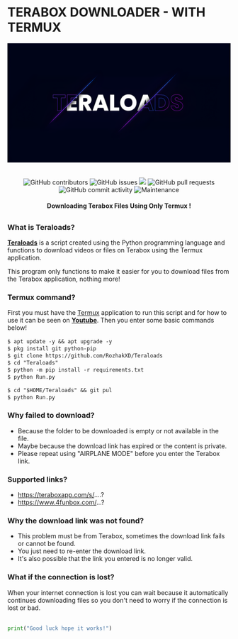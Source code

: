 # TERABOX DOWNLOADER - WITH TERMUX
<div align="center">
  <img src="Data/Teraloads.png">
  <br>
  <br>
  <p>
    <img alt="GitHub contributors" src="https://img.shields.io/github/contributors/rozhakxd/Teraloads">
    <img alt="GitHub issues" src="https://img.shields.io/github/issues/rozhakxd/Teraloads">
    <img src="https://img.shields.io/badge/PRs-welcome-brightgreen.svg?style=shields">
    <img alt="GitHub pull requests" src="https://img.shields.io/github/issues-pr/rozhakxd/Teraloads">
    <img alt="GitHub commit activity" src="https://img.shields.io/github/commit-activity/m/rozhakxd/Teraloads">
    <img alt="Maintenance" src="https://img.shields.io/maintenance/no/2023">
  </p>
  <h4> Downloading Terabox Files Using Only Termux ! </h4>
</div>

##

### What is Teraloads?
[**Teraloads**](https://github.com/RozhakXD/Teraloads) is a script created using the Python programming language and functions to download videos or files on Terabox using the Termux application.

This program only functions to make it easier for you to download files from the Terabox application, nothing more!

### Termux command?
First you must have the [Termux](https://f-droid.org/repo/com.termux_118.apk) application to run this script and for how to use it can be seen on [**Youtube**](https://www.youtube.com/rozhakid). Then you enter some basic commands below!
```
$ apt update -y && apt upgrade -y
$ pkg install git python-pip
$ git clone https://github.com/RozhakXD/Teraloads
$ cd "Teraloads"
$ python -m pip install -r requirements.txt
$ python Run.py
```

```
$ cd "$HOME/Teraloads" && git pul
$ python Run.py
```

### Why failed to download?

- Because the folder to be downloaded is empty or not available in the file.
- Maybe because the download link has expired or the content is private.
- Please repeat using "AIRPLANE MODE" before you enter the Terabox link.

### Supported links?

- https://teraboxapp.com/s/....?
- https://www.4funbox.com/...?

### Why the download link was not found?

- This problem must be from Terabox, sometimes the download link fails or cannot be found.
- You just need to re-enter the download link.
- It's also possible that the link you entered is no longer valid.

### What if the connection is lost?
When your internet connection is lost you can wait because it automatically continues downloading files so you don't need to worry if the connection is lost or bad.

### 

##
```python
print("Good luck hope it works!")
```
##
